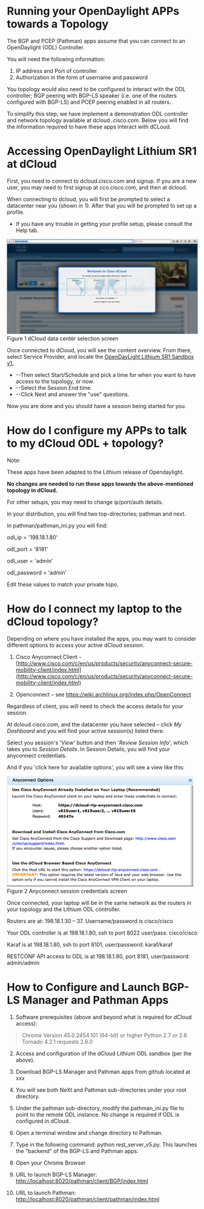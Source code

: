 # Running your OpenDaylight APPs towards a Topology

The BGP and PCEP (Pathman) apps assume that you can connect to an OpenDaylight (ODL) Controller.

You will need the following information:

1. IP address and Port of controller
2. Authorization in the form of username and password

You topology would also need to be configured to interact with the ODL controller; BGP peering with BGP-LS speaker (i.e. one of the routers configured with BGP-LS) and PCEP peering enabled in all routers.

To simplify this step, we have implement a demonstration ODL controller and network topology available at dcloud .cisco.com. Below you will find the information required to have these apps interact with dCLoud.

# Accessing OpenDaylight Lithium SR1 at dCloud

First, you need to connect to dcloud.cisco.com and signup. If you are a new user, you may need to first signup at cco.cisco.com, and then at dcloud.

When connecting to dcloud, you will first be prompted to select a datacenter near you (shown in 1). After that you will be prompted to set up a profile.

- If you have any trouble in getting your profile setup, please consult the Help tab.


![](media/image5.png)
Figure 1 dCloud data center selection screen

Once connected to dCloud, you will see the content overview. From there, select Service Provider, and locate the [OpenDayLight Lithium SR1 Sandbox v1.](https://dcloud-cms.cisco.com/demo/opendaylight-lithium-sr1-sandbox-v1)

- --Then select Start/Schedule and pick a time for when you want to have access to the topology, or now.
- --Select the Session End time.
- --Click Next and answer the "use" questions.


Now you are done and you should have a session being started for you.

# How do I configure my APPs to talk to my dCloud ODL + topology?

Note:

These apps have been adapted to the Lithium release of Opendaylight.

**No changes are needed to run these apps towards the above-mentioned topology in dCloud.**

For other setups, you may need to change ip/port/auth details.

In your distribution, you will find two top-directories; pathman and next.

In pathman/pathman\_ini.py you will find:

odl\_ip = '198.18.1.80'

odl\_port = '8181'

odl\_user = 'admin'

odl\_password = 'admin'

Edit these values to match your private topo.

# How do I connect my laptop to the dCloud topology?

Depending on where you have installed the apps, you may want to consider different options to access your active dCloud session.

1. Cisco Anyconnect Client - [http://www.cisco.com/c/en/us/products/security/anyconnect-secure-mobility-client/index.html](http://www.cisco.com/c/en/us/products/security/anyconnect-secure-mobility-client/index.html)

2. Openconnect – see https://wiki.archlinux.org/index.php/OpenConnect

Regardless of client, you will need to check the access details for your session.

At dcloud.cisco.com, and the datacenter you have selected – click _My Dashboard_ and you will find your active session(s) listed there.

Select you session's '_View'_ button and then '_Review Session Info_', which takes you to _Session Details_. In Session Details, you will find your anyconnect credentials.

And if you 'click here for available options', you will see a view like this:


![](media/image6.png)
Figure 2 Anyconnect session credentials screen

Once connected, your laptop will be in the same network as the routers in your topology and the Lithium ODL controller.

Routers are at: 198.18.1.30 – 37. Username/password is cisco/cisco

Your ODL controller is at 198.18.1.80, ssh to port 8022 user/pass: cisco/cisco

Karaf is at 198.18.1.80, ssh to port 8101, user/password: karaf/karaf

RESTCONF API access to ODL is at 198.18.1.80, port 8181, user/password: admin/admin

# How to Configure and Launch BGP-LS Manager and Pathman Apps

1. Software prerequisites (above and beyond what is required for dCloud access):

> Chrome Version 45.0.2454.101 (64-bit) or higher
> Python 2.7 or 2.6
> Tornado 4.2.1
> requests 2.6.0

2. Access and configuration of the dCloud Lithium ODL sandbox (per the above).

3. Download BGP-LS Manager and Pathman apps from github located at xxx

4. You will see both NeXt and Pathman sub-directories under your root directory.

5. Under the pathman sub-directory, modify the pathman\_ini.py file to point to the remote ODL instance. No change is required if ODL is configured in dCloud.

6. Open a terminal window and change directory to Pathman.

7. Type in the following command: python rest\_server\_v5.py. This launches the "backend" of the BGP-LS and Pathman apps.

8. Open your Chrome Browser

9. URL to launch BGP-LS Manager: [http://localhost:8020/pathman/client/BGP/index.html](http://localhost:8020/pathman/client/BGP/index.html)

10. URL to launch Pathman: [http://localhost:8020/pathman/client/pathman/index.html](http://localhost:8020/pathman/client/pathman/index.html)